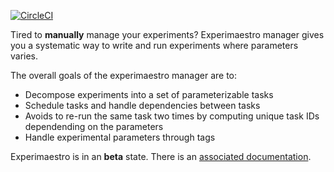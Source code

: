 [![CircleCI](https://circleci.com/gh/experimaestro/experimaestro.svg?style=svg)](https://circleci.com/gh/experimaestro/experimaestro)

Tired to **manually** manage your experiments? Experimaestro manager
gives you a systematic way to write and run experiments where parameters varies.

The overall goals of the experimaestro manager are to:

* Decompose experiments into a set of parameterizable tasks
* Schedule tasks and handle dependencies between tasks
* Avoids to re-run the same task two times by computing unique task IDs dependending on the parameters
* Handle experimental parameters through tags

Experimaestro is in an **beta** state. There is an [associated documentation](http://experimastro.github.io/experimaestro/).

